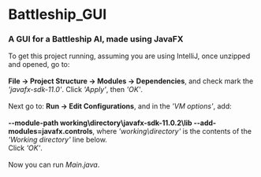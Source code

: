 # Battleship_GUI
### A GUI for a Battleship AI, made using JavaFX

To get this project running, assuming you are using IntelliJ, once unzipped and opened, go to:<br/><br/>**File &#8594; Project Structure &#8594; Modules &#8594; Dependencies**, and check mark the *'javafx-sdk-11.0'*. Click *'Apply'*, then *'OK'*.<br/><br/>Next go to: **Run &#8594; Edit Configurations**, and in the *'VM options'*, add:<br/><br/> **--module-path working\directory\javafx-sdk-11.0.2\lib --add-modules=javafx.controls**, where *'working\directory'* is the contents of the *'Working directory'* line below.<br/> Click *'OK'*.<br/><br/>Now you can run *Main.java*.
